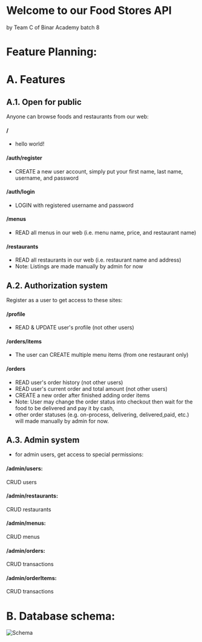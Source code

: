 # Welcome to our Food Stores API
by Team C of Binar Academy batch 8

# Feature Planning:
# A. Features
## A.1. Open for public
Anyone can browse foods and restaurants from our web:
#### **/**
- hello world!
#### **/auth/register**
- CREATE a new user account, simply put your first name, last name, username, and password
#### **/auth/login**
- LOGIN with registered username and password
#### **/menus**
- READ all menus in our web (i.e. menu name, price, and restaurant name)
#### **/restaurants**
- READ all restaurants in our web (i.e. restaurant name and address)
- Note: Listings are made manually by admin for now


## A.2. Authorization system
Register as a user to get access to these sites:
#### **/profile**
- READ & UPDATE user's profile (not other users)
#### **/orders/items**
- The user can CREATE multiple menu items (from one restaurant only)
#### **/orders**
- READ user's order history (not other users)
- READ user's current order and total amount (not other users)
- CREATE a new order after finished adding order items
- Note: User may change the order status into checkout then wait for the food to be delivered and pay it by cash,
- other order statuses (e.g. on-process, delivering, delivered,paid, etc.) will made manually by admin for now.

## A.3. Admin system
- for admin users, get access to special permissions:
#### **/admin/users**:
CRUD  users
#### **/admin/restaurants**:
CRUD  restaurants
#### **/admin/menus**:
CRUD menus
#### **/admin/orders**:
CRUD transactions
#### **/admin/orderItems**:
CRUD transactions


# B. Database schema:
<img src="https://i.ibb.co/txCPw14/Schema.png" alt="Schema" border="0">
